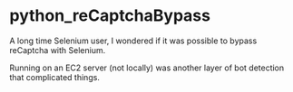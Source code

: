# python_reCaptchaBypass


A long time Selenium user, I wondered if it was possible to bypass reCaptcha with Selenium.  

Running on an EC2 server (not locally) was another layer of bot detection that complicated things.  
<br />
<br />


